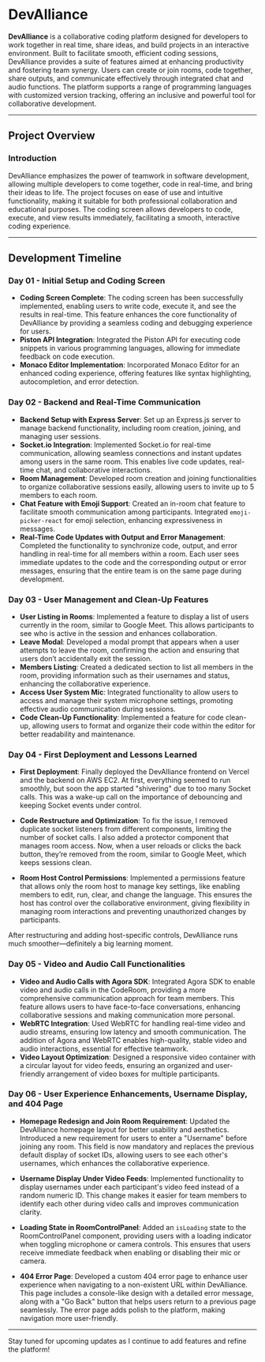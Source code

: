 # DevAlliance

**DevAlliance** is a collaborative coding platform designed for developers to work together in real time, share ideas, and build projects in an interactive environment. Built to facilitate smooth, efficient coding sessions, DevAlliance provides a suite of features aimed at enhancing productivity and fostering team synergy. Users can create or join rooms, code together, share outputs, and communicate effectively through integrated chat and audio functions. The platform supports a range of programming languages with customized version tracking, offering an inclusive and powerful tool for collaborative development.

---

## Project Overview

### Introduction

DevAlliance emphasizes the power of teamwork in software development, allowing multiple developers to come together, code in real-time, and bring their ideas to life. The project focuses on ease of use and intuitive functionality, making it suitable for both professional collaboration and educational purposes. The coding screen allows developers to code, execute, and view results immediately, facilitating a smooth, interactive coding experience.

---

## Development Timeline

### Day 01 - Initial Setup and Coding Screen

- **Coding Screen Complete**: The coding screen has been successfully implemented, enabling users to write code, execute it, and see the results in real-time. This feature enhances the core functionality of DevAlliance by providing a seamless coding and debugging experience for users.
- **Piston API Integration**: Integrated the Piston API for executing code snippets in various programming languages, allowing for immediate feedback on code execution.
- **Monaco Editor Implementation**: Incorporated Monaco Editor for an enhanced coding experience, offering features like syntax highlighting, autocompletion, and error detection.

### Day 02 - Backend and Real-Time Communication

- **Backend Setup with Express Server**: Set up an Express.js server to manage backend functionality, including room creation, joining, and managing user sessions.
- **Socket.io Integration**: Implemented Socket.io for real-time communication, allowing seamless connections and instant updates among users in the same room. This enables live code updates, real-time chat, and collaborative interactions.
- **Room Management**: Developed room creation and joining functionalities to organize collaborative sessions easily, allowing users to invite up to 5 members to each room.
- **Chat Feature with Emoji Support**: Created an in-room chat feature to facilitate smooth communication among participants. Integrated `emoji-picker-react` for emoji selection, enhancing expressiveness in messages.
- **Real-Time Code Updates with Output and Error Management**: Completed the functionality to synchronize code, output, and error handling in real-time for all members within a room. Each user sees immediate updates to the code and the corresponding output or error messages, ensuring that the entire team is on the same page during development.

### Day 03 - User Management and Clean-Up Features

- **User Listing in Rooms**: Implemented a feature to display a list of users currently in the room, similar to Google Meet. This allows participants to see who is active in the session and enhances collaboration.
- **Leave Modal**: Developed a modal prompt that appears when a user attempts to leave the room, confirming the action and ensuring that users don’t accidentally exit the session.
- **Members Listing**: Created a dedicated section to list all members in the room, providing information such as their usernames and status, enhancing the collaborative experience.
- **Access User System Mic**: Integrated functionality to allow users to access and manage their system microphone settings, promoting effective audio communication during sessions.
- **Code Clean-Up Functionality**: Implemented a feature for code clean-up, allowing users to format and organize their code within the editor for better readability and maintenance.

### Day 04 - First Deployment and Lessons Learned

- **First Deployment**: Finally deployed the DevAlliance frontend on Vercel and the backend on AWS EC2. At first, everything seemed to run smoothly, but soon the app started "shivering" due to too many Socket calls. This was a wake-up call on the importance of debouncing and keeping Socket events under control.

- **Code Restructure and Optimization**: To fix the issue, I removed duplicate socket listeners from different components, limiting the number of socket calls. I also added a protector component that manages room access. Now, when a user reloads or clicks the back button, they’re removed from the room, similar to Google Meet, which keeps sessions clean.

- **Room Host Control Permissions**: Implemented a permissions feature that allows only the room host to manage key settings, like enabling members to edit, run, clear, and change the language. This ensures the host has control over the collaborative environment, giving flexibility in managing room interactions and preventing unauthorized changes by participants.

After restructuring and adding host-specific controls, DevAlliance runs much smoother—definitely a big learning moment.

### Day 05 - Video and Audio Call Functionalities

- **Video and Audio Calls with Agora SDK**: Integrated Agora SDK to enable video and audio calls in the CodeRoom, providing a more comprehensive communication approach for team members. This feature allows users to have face-to-face conversations, enhancing collaborative sessions and making communication more personal.
- **WebRTC Integration**: Used WebRTC for handling real-time video and audio streams, ensuring low latency and smooth communication. The addition of Agora and WebRTC enables high-quality, stable video and audio interactions, essential for effective teamwork.
- **Video Layout Optimization**: Designed a responsive video container with a circular layout for video feeds, ensuring an organized and user-friendly arrangement of video boxes for multiple participants.

### Day 06 - User Experience Enhancements, Username Display, and 404 Page

- **Homepage Redesign and Join Room Requirement**: Updated the DevAlliance homepage layout for better usability and aesthetics. Introduced a new requirement for users to enter a "Username" before joining any room. This field is now mandatory and replaces the previous default display of socket IDs, allowing users to see each other's usernames, which enhances the collaborative experience.

- **Username Display Under Video Feeds**: Implemented functionality to display usernames under each participant's video feed instead of a random numeric ID. This change makes it easier for team members to identify each other during video calls and improves communication clarity.

- **Loading State in RoomControlPanel**: Added an `isLoading` state to the RoomControlPanel component, providing users with a loading indicator when toggling microphone or camera controls. This ensures that users receive immediate feedback when enabling or disabling their mic or camera.

- **404 Error Page**: Developed a custom 404 error page to enhance user experience when navigating to a non-existent URL within DevAlliance. This page includes a console-like design with a detailed error message, along with a "Go Back" button that helps users return to a previous page seamlessly. The error page adds polish to the platform, making navigation more user-friendly.

---

Stay tuned for upcoming updates as I continue to add features and refine the platform!
